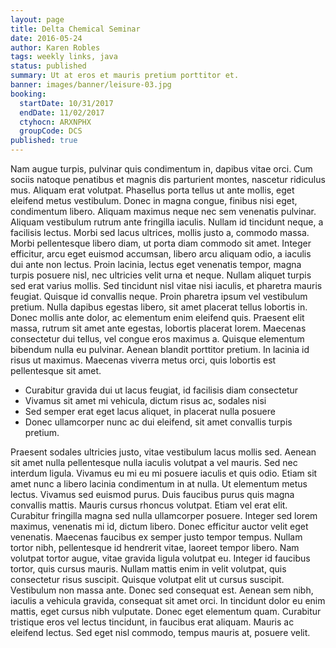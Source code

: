 ```yaml
---
layout: page
title: Delta Chemical Seminar
date: 2016-05-24
author: Karen Robles
tags: weekly links, java
status: published
summary: Ut at eros et mauris pretium porttitor et.
banner: images/banner/leisure-03.jpg
booking:
  startDate: 10/31/2017
  endDate: 11/02/2017
  ctyhocn: ARXNPHX
  groupCode: DCS
published: true
---
```

Nam augue turpis, pulvinar quis condimentum in, dapibus vitae orci. Cum sociis natoque penatibus et magnis dis parturient montes, nascetur ridiculus mus. Aliquam erat volutpat. Phasellus porta tellus ut ante mollis, eget eleifend metus vestibulum. Donec in magna congue, finibus nisi eget, condimentum libero. Aliquam maximus neque nec sem venenatis pulvinar. Aliquam vestibulum rutrum ante fringilla iaculis. Nullam id tincidunt neque, a facilisis lectus. Morbi sed lacus ultrices, mollis justo a, commodo massa. Morbi pellentesque libero diam, ut porta diam commodo sit amet. Integer efficitur, arcu eget euismod accumsan, libero arcu aliquam odio, a iaculis dui ante non lectus. Proin lacinia, lectus eget venenatis tempor, magna turpis posuere nisl, nec ultricies velit urna et neque.
Nullam aliquet turpis sed erat varius mollis. Sed tincidunt nisl vitae nisi iaculis, et pharetra mauris feugiat. Quisque id convallis neque. Proin pharetra ipsum vel vestibulum pretium. Nulla dapibus egestas libero, sit amet placerat tellus lobortis in. Donec mollis ante dolor, ac elementum enim eleifend quis. Praesent elit massa, rutrum sit amet ante egestas, lobortis placerat lorem. Maecenas consectetur dui tellus, vel congue eros maximus a. Quisque elementum bibendum nulla eu pulvinar. Aenean blandit porttitor pretium. In lacinia id risus ut maximus. Maecenas viverra metus orci, quis lobortis est pellentesque sit amet.

* Curabitur gravida dui ut lacus feugiat, id facilisis diam consectetur
* Vivamus sit amet mi vehicula, dictum risus ac, sodales nisi
* Sed semper erat eget lacus aliquet, in placerat nulla posuere
* Donec ullamcorper nunc ac dui eleifend, sit amet convallis turpis pretium.

Praesent sodales ultricies justo, vitae vestibulum lacus mollis sed. Aenean sit amet nulla pellentesque nulla iaculis volutpat a vel mauris. Sed nec interdum ligula. Vivamus eu mi eu mi posuere iaculis et quis odio. Etiam sit amet nunc a libero lacinia condimentum in at nulla. Ut elementum metus lectus. Vivamus sed euismod purus. Duis faucibus purus quis magna convallis mattis. Mauris cursus rhoncus volutpat. Etiam vel erat elit. Curabitur fringilla magna sed nulla ullamcorper posuere.
Integer sed lorem maximus, venenatis mi id, dictum libero. Donec efficitur auctor velit eget venenatis. Maecenas faucibus ex semper justo tempor tempus. Nullam tortor nibh, pellentesque id hendrerit vitae, laoreet tempor libero. Nam volutpat tortor augue, vitae gravida ligula volutpat eu. Integer id faucibus tortor, quis cursus mauris. Nullam mattis enim in velit volutpat, quis consectetur risus suscipit. Quisque volutpat elit ut cursus suscipit. Vestibulum non massa ante. Donec sed consequat est. Aenean sem nibh, iaculis a vehicula gravida, consequat sit amet orci. In tincidunt dolor eu enim mattis, eget cursus nibh vulputate. Donec eget elementum quam. Curabitur tristique eros vel lectus tincidunt, in faucibus erat aliquam. Mauris ac eleifend lectus. Sed eget nisl commodo, tempus mauris at, posuere velit.
